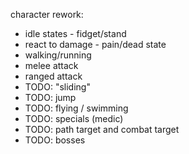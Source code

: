 character rework:
 - idle states - fidget/stand
 - react to damage - pain/dead state
 - walking/running
 - melee attack
 - ranged attack
 - TODO: "sliding"
 - TODO: jump
 - TODO: flying / swimming
 - TODO: specials (medic)
 - TODO: path target and combat target
 - TODO: bosses
